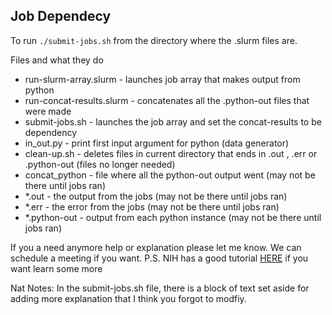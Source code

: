 ## Job Dependecy 

To run `./submit-jobs.sh` from the directory where the .slurm files are.

Files and what they do
 -  run-slurm-array.slurm - launches job array that makes output from python
 -  run-concat-results.slurm - concatenates all the .python-out files that were made
 -  submit-jobs.sh - launches the job array and set the concat-results to be dependency
 -  in_out.py - print first input argument for python (data generator)
 -  clean-up.sh - deletes files in current directory that ends in .out , .err or .python-out (files no longer needed)
 -  concat_python - file where all the python-out output went (may not be there until jobs ran)
 -  *.out - the output from the jobs (may not be there until jobs ran)
 -  *.err - the error from the jobs (may not be there until jobs ran)
 -  *.python-out - output from each python instance (may not be there until jobs ran)

If you a need anymore help or explanation please let me know. We can schedule a meeting if you want.
P.S. NIH has a good tutorial [HERE](https://hpc.nih.gov/docs/job_dependencies.html) if you want learn some more

Nat Notes: In the submit-jobs.sh file, there is a block of text set aside for adding more explanation that I think you forgot to modfiy.

